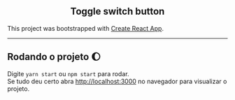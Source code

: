 <h2 align="center">
    Toggle switch button
</h2>



This project was bootstrapped with [Create React App](https://github.com/facebook/create-react-app).


---


## Rodando o projeto :moon:

Digite `yarn start` ou `npm start` para rodar. <br>
Se tudo deu certo abra [http://localhost:3000](http://localhost:3000) no navegador para visualizar o projeto. 

